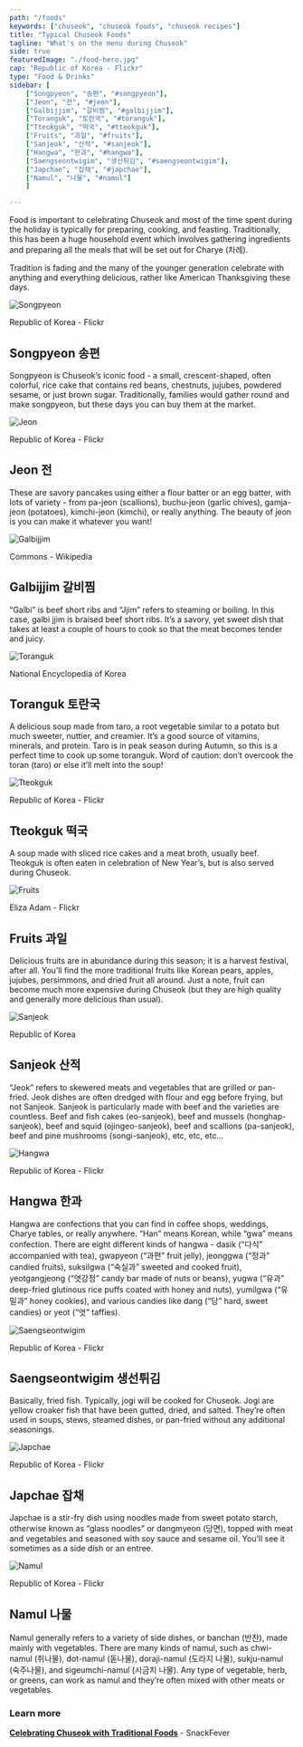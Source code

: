 ```yaml
---
path: "/foods"
keywords: ["chuseok", "chuseok foods", "chuseok recipes"]
title: "Typical Chuseok Foods"
tagline: "What's on the menu during Chuseok"
side: true
featuredImage: "./food-hero.jpg"
cap: "Republic of Korea - Flickr"
type: "Food & Drinks"
sidebar: [
    ["Songpyeon", "송편", "#songpyeon"],  
    ["Jeon", "전", "#jeon"], 
    ["Galbijjim", "갈비찜", "#galbijjim"], 
    ["Toranguk", "토란국", "#toranguk"], 
    ["Tteokguk", "떡국", "#tteokguk"],
    ["Fruits", "과일", "#fruits"], 
    ["Sanjeok", "산적", "#sanjeok"], 
    ["Hangwa", "한과", "#hangwa"], 
    ["Saengseontwigim", "생선튀김", "#saengseontwigim"], 
    ["Japchae", "잡채", "#japchae"], 
    ["Namul", "나물", "#namul"]
    ]

---
```


<p>
Food is important to celebrating Chuseok and most of the time spent during the holiday is typically for preparing, cooking, and feasting. Traditionally, this has been a huge household event which involves gathering ingredients and preparing all the meals that will be set out for Charye (차례).
</p>

<p class="blog-p">
Tradition is fading and the many of the younger generation celebrate with anything and everything delicious, rather like American Thanksgiving these days. 
</p>

![Songpyeon](food-songpyeon.jpg)
<p class="blog-cap">Republic of Korea - Flickr</p>
<h2 class="blog-header--2" id="songpyeon">Songpyeon 송편</h2>
<p class="blog-p">
Songpyeon is Chuseok’s iconic food - a small, crescent-shaped, often colorful, rice cake that contains red beans, chestnuts, jujubes, powdered sesame, or just brown sugar. Traditionally, families would gather round and make songpyeon, but these days you can buy them at the market. 
</p>

![Jeon](food-jeon.jpg)
<p class="blog-cap">Republic of Korea - Flickr</p>
<h2 class="blog-header--2" id="jeon">Jeon 전</h2>
<p class="blog-p">
These are savory pancakes using either a flour batter or an egg batter, with lots of variety - from pa-jeon (scallions), buchu-jeon (garlic chives), gamja-jeon (potatoes), kimchi-jeon (kimchi), or really anything. The beauty of jeon is you can make it whatever you want! 
</p>

![Galbijjim](food-galbijjim.jpg)
<p class="blog-cap">Commons - Wikipedia</p>
<h2 class="blog-header--2" id="galbijjim">Galbijjim 갈비찜</h2>
<p class="blog-p">
“Galbi” is beef short ribs and “Jjim” refers to steaming or boiling. In this case, galbi jjim is braised beef short ribs. It’s a savory, yet sweet dish that takes at least a couple of hours to cook so that the meat becomes tender and juicy. 
</p>

![Toranguk](food-toranguk.jpg)
<p class="blog-cap">National Encyclopedia of Korea</p>
<h2 class="blog-header--2" id="toranguk">Toranguk 토란국</h2>
<p class="blog-p">
A delicious soup made from taro, a root vegetable similar to a potato but much sweeter, nuttier, and creamier. It’s a good source of vitamins, minerals, and protein. Taro is in peak season during Autumn, so this is a perfect time to cook up some toranguk. Word of caution: don’t overcook the toran (taro) or else it’ll melt into the soup!
</p>

![Tteokguk](food-tteokguk.jpg)
<p class="blog-cap">Republic of Korea - Flickr</p>
<h2 class="blog-header--2" id="toranguk">Tteokguk 떡국</h2>
<p class="blog-p">
A soup made with sliced rice cakes and a meat broth, usually beef. Tteokguk is often eaten in celebration of New Year’s, but is also served during Chuseok.
</p>

![Fruits](food-fruits.jpg)
<p class="blog-cap">Eliza Adam - Flickr</p>
<h2 class="blog-header--2" id="fruits">Fruits 과일</h2>
<p class="blog-p">
Delicious fruits are in abundance during this season; it is a harvest festival, after all. You’ll find the more traditional fruits like Korean pears, apples, jujubes, persimmons, and dried fruit all around. Just a note, fruit can become much more expensive during Chuseok (but they are high quality and generally more delicious than usual). 
</p>

![Sanjeok](food-sanjeok.jpg)
<p class="blog-cap">Republic of Korea</p>
<h2 class="blog-header--2" id="sanjeok">Sanjeok 산적</h2>
<p class="blog-p">
“Jeok” refers to skewered meats and vegetables that are grilled or pan-fried. Jeok dishes are often dredged with flour and egg before frying, but not Sanjeok. Sanjeok is particularly made with beef and the varieties are countless. Beef and fish cakes (eo-sanjeok), beef and mussels (honghap-sanjeok), beef and squid (ojingeo-sanjeok), beef and scallions (pa-sanjeok), beef and pine mushrooms (songi-sanjeok), etc, etc, etc...
</p>

![Hangwa](food-hangwa.jpg)
<p class="blog-cap">Republic of Korea - Flickr</p>
<h2 class="blog-header--2" id="hangwa">Hangwa 한과</h2>
<p class="blog-p">
Hangwa are confections that you can find in coffee shops, weddings, Charye tables, or really anywhere. “Han” means Korean, while “gwa” means confection. There are eight different kinds of hangwa - dasik (“다식” accompanied with tea), gwapyeon (“과편” fruit jelly), jeonggwa (“정과” candied fruits), suksilgwa (“숙실과” sweeted and cooked fruit), yeotgangjeong (“엿강정” candy bar made of nuts or beans), yugwa (“유과” deep-fried glutinous rice puffs coated with honey and nuts), yumilgwa (“유밀과” honey cookies), and various candies like dang (“당” hard, sweet candies) or yeot (“엿” taffies).
</p>

![Saengseontwigim](food-saengseontwigim.jpg)
<p class="blog-cap">Republic of Korea - Flickr</p>
<h2 class="blog-header--2" id="saengseontwigim">Saengseontwigim 생선튀김</h2>
<p class="blog-p">
Basically, fried fish. Typically, jogi will be cooked for Chuseok. Jogi are yellow croaker fish that have been gutted, dried, and salted. They’re often used in soups, stews, steamed dishes, or pan-fried without any additional seasonings. 
</p>

![Japchae](food-japchae.jpg)
<p class="blog-cap">Republic of Korea - Flickr</p>
<h2 class="blog-header--2" id="japchae">Japchae 잡채</h2>
<p class="blog-p">
Japchae is a stir-fry dish using noodles made from sweet potato starch, otherwise known as “glass noodles” or dangmyeon (당면), topped with meat and vegetables and seasoned with soy sauce and sesame oil. You’ll see it sometimes as a side dish or an entree. 
</p>

![Namul](food-namul.jpg)
<p class="blog-cap">Republic of Korea - Flickr</p>
<h2 class="blog-header--2" id="namul">Namul 나물</h2>
<p>
Namul generally refers to a variety of side dishes, or banchan (반찬), made mainly with vegetables. There are many kinds of namul, such as chwi-namul (취나물), dot-namul (돋나물), doraji-namul (도라지 나물), sukju-namul (숙주나물), and sigeumchi-namul (시금치 나물). Any type of vegetable, herb, or greens, can work as namul and they’re often mixed with other meats or vegetables.
</p>

<div class="blog-link__box">
    <h3 class="blog-link__header">Learn more</h3>
    <div class="blog-link__body">
        <p class="blog-link"><u><b><a href="https://snackfever.com/blogs/magazine/celebrating-chuseok-with-traditional-foods" target="_blank" rel="noopener noreferrer">Celebrating Chuseok with Traditional Foods</a></b></u> - SnackFever</p>
    </div>
</div>
